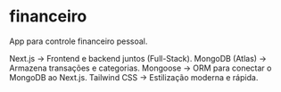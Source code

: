 # financeiro
App para controle financeiro pessoal.

Next.js → Frontend e backend juntos (Full-Stack).
MongoDB (Atlas) → Armazena transações e categorias.
Mongoose → ORM para conectar o MongoDB ao Next.js.
Tailwind CSS → Estilização moderna e rápida.
